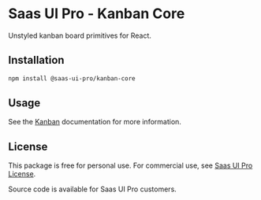 # Saas UI Pro - Kanban Core

Unstyled kanban board primitives for React.

## Installation

```bash
npm install @saas-ui-pro/kanban-core
```

## Usage

See the [Kanban](https://saas-ui.dev/docs/components/advanced-data/kanban) documentation for more information.

## License

This package is free for personal use. For commercial use, see [Saas UI Pro License](https://saas-ui.dev/license).

Source code is available for Saas UI Pro customers.
